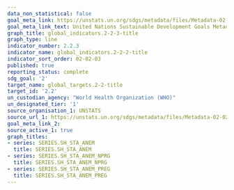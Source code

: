 ```yaml
---
data_non_statistical: false
goal_meta_link: https://unstats.un.org/sdgs/metadata/files/Metadata-02-02-02a.pdf
goal_meta_link_text: United Nations Sustainable Development Goals Metadata (pdf 232kB)
graph_title: global_indicators.2-2-3-title
graph_type: line
indicator_number: 2.2.3
indicator_name: global_indicators.2-2-2-title
indicator_sort_order: 02-02-03
published: true
reporting_status: complete
sdg_goal: '2'
target_name: global_targets.2-2-title
target_id: '2.2'
un_custodian_agency: "World Health Organization (WHO)"
un_designated_tier: '1'
source_organisation_1: UNSTATS
source_url_1: https://unstats.un.org/sdgs/metadata/files/Metadata-02-02-03.pdf
goal_meta_link_2:
source_active_1: true
graph_titles:
- series: SERIES.SH_STA_ANEM
  title: SERIES.SH_STA_ANEM
- series: SERIES.SH_STA_ANEM_NPRG
  title: SERIES.SH_STA_ANEM_NPRG
- series: SERIES.SH_STA_ANEM_PREG
  title: SERIES.SH_STA_ANEM_PREG
---
```

